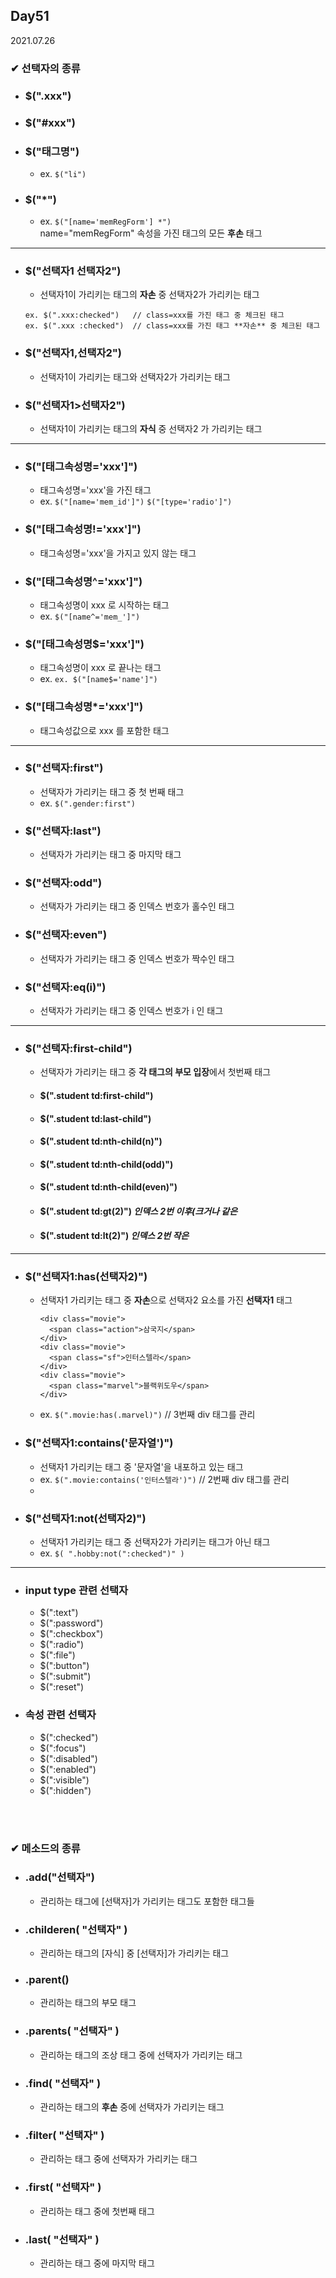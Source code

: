 ## Day51
2021.07.26

### ✔ 선택자의 종류
- ### $(".xxx")
- ### $("#xxx")
- ### $("태그명")
  - ex. `$("li")`
- ### $("*")
  - ex. `$("[name='memRegForm'] *")`  
    name="memRegForm" 속성을 가진 태그의 모든 **후손** 태그

<hr>

- ### $("선택자1 선택자2")
  - 선택자1이 가리키는 태그의 **자손** 중 선택자2가 가리키는 태그
  ```
  ex. $(".xxx:checked")   // class=xxx를 가진 태그 중 체크된 태그
  ex. $(".xxx :checked")  // class=xxx를 가진 태그 **자손** 중 체크된 태그
  ```
- ### $("선택자1,선택자2") 
  - 선택자1이 가리키는 태그와 선택자2가 가리키는 태그
- ### $("선택자1>선택자2")
  - 선택자1이 가리키는 태그의 **자식** 중 선택자2 가 가리키는 태그

<hr>

- ### $("[태그속성명='xxx']")
  - 태그속성명='xxx'을 가진 태그
  - ex. `$("[name='mem_id']")` `$("[type='radio']")`
- ### $("[태그속성명!='xxx']")
  - 태그속성명='xxx'을 가지고 있지 않는 태그
- ### $("[태그속성명^='xxx']")
  - 태그속성명이 xxx 로 시작하는 태그
  - ex. `$("[name^='mem_']")`
- ### $("[태그속성명$='xxx']")
  - 태그속성명이 xxx 로 끝나는 태그
  - ex. `ex. $("[name$='name']")`
- ### $("[태그속성명*='xxx']")
  - 태그속성값으로 xxx 를 포함한 태그

<hr>

- ### $("선택자:first")
  - 선택자가 가리키는 태그 중 첫 번째 태그
  - ex. `$(".gender:first")`
- ### $("선택자:last")
  - 선택자가 가리키는 태그 중 마지막 태그
- ### $("선택자:odd")
  - 선택자가 가리키는 태그 중 인덱스 번호가 홀수인 태그
- ### $("선택자:even")
  - 선택자가 가리키는 태그 중 인덱스 번호가 짝수인 태그
- ### $("선택자:eq(i)")
  - 선택자가 가리키는 태그 중 인덱스 번호가 i 인 태그

<hr>

- ### $("선택자:first-child")
  - 선택자가 가리키는 태그 중 **각 태그의 부모 입장**에서 첫번째 태그
  - #### $(".student td:first-child")
  - #### $(".student td:last-child")
  - #### $(".student td:nth-child(n)")
  - #### $(".student td:nth-child(odd)")
  - #### $(".student td:nth-child(even)")
  - #### $(".student td:gt(2)")  *인덱스 2번 이후(크거나 같은*
  - #### $(".student td:lt(2)")  *인덱스 2번 작은*

<hr>

- ### $("선택자1:has(선택자2)")
  - 선택자1 가리키는 태그 중 **자손**으로 선택자2 요소를 가진 **선택자1** 태그
    ```
    <div class="movie">
      <span class="action">삼국지</span>
    </div>
    <div class="movie">
      <span class="sf">인터스텔라</span>
    </div>
    <div class="movie">
      <span class="marvel">블랙위도우</span>
    </div>
    ```
  - ex. `$(".movie:has(.marvel)")` // 3번째 div 태그를 관리
  
- ### $("선택자1:contains('문자열')")
  - 선택자1 가리키는 태그 중 '문자열'을 내포하고 있는 태그
  - ex. `$(".movie:contains('인터스텔라')")`  // 2번째 div 태그를 관리
  - 
- ### $("선택자1:not(선택자2)")
  - 선택자1 가리키는 태그 중 선택자2가 가리키는 태그가 아닌 태그
  - ex. `$( ".hobby:not(":checked")" )` 

<hr>

- ### input type 관련 선택자
  - $(":text")
  - $(":password")
  - $(":checkbox")
  - $(":radio")
  - $(":file")
  - $(":button")
  - $(":submit")
  - $(":reset")
 
- ### 속성 관련 선택자
  - $(":checked")
  - $(":focus")
  - $(":disabled")
  - $(":enabled")
  - $(":visible")
  - $(":hidden")



<br><br>
### ✔ 메소드의 종류

- ### .add("선택자")
  - 관리하는 태그에 [선택자]가 가리키는 태그도 포함한 태그들
- ### .childeren( "선택자" )
  - 관리하는 태그의 [자식] 중 [선택자]가 가리키는 태그
- ### .parent()
  - 관리하는 태그의 부모 태그
- ### .parents( "선택자" )
  - 관리하는 태그의 조상 태그 중에 선택자가 가리키는 태그
- ### .find( "선택자" )
  - 관리하는 태그의 **후손** 중에 선택자가 가리키는 태그
- ### .filter( "선택자" )
  - 관리하는 태그 중에 선택자가 가리키는 태그
- ### .first( "선택자" )
  - 관리하는 태그 중에 첫번째 태그
- ### .last( "선택자" )
  - 관리하는 태그 중에 마지막 태그

